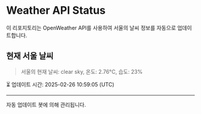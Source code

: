 
# Weather API Status

이 리포지토리는 OpenWeather API를 사용하여 서울의 날씨 정보를 자동으로 업데이트합니다.

## 현재 서울 날씨
> 서울의 현재 날씨: clear sky, 온도: 2.76°C, 습도: 23%

⏳ 업데이트 시간: 2025-02-26 10:59:05 (UTC)

---
자동 업데이트 봇에 의해 관리됩니다.
